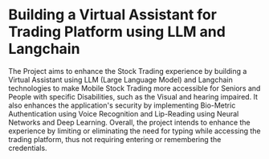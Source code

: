 # Building a Virtual Assistant for Trading Platform using LLM and Langchain
The Project aims to enhance the Stock Trading experience by building a Virtual Assistant using LLM (Large Language Model) and Langchain technologies to make Mobile Stock Trading more accessible for Seniors and People with specific Disabilities, such as the Visual and hearing impaired. It also enhances the application's security by implementing Bio-Metric Authentication using Voice Recognition and Lip-Reading using Neural Networks and Deep Learning. Overall, the project intends to enhance the experience by limiting or eliminating the need for typing while accessing the trading platform, thus not requiring entering or remembering the credentials.
